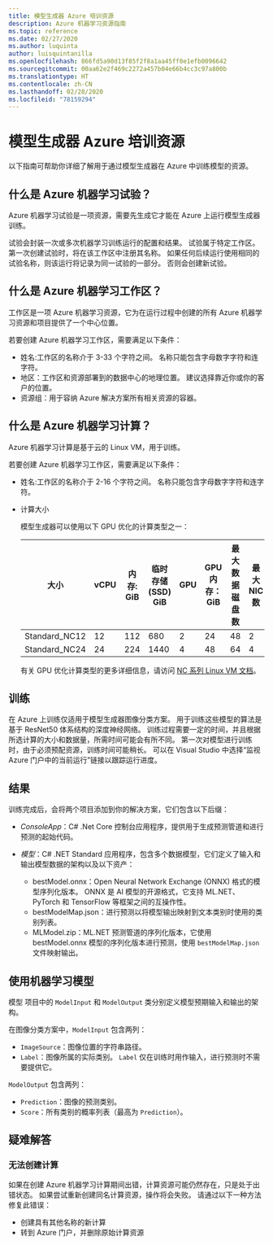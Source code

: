 ```yaml
---
title: 模型生成器 Azure 培训资源
description: Azure 机器学习资源指南
ms.topic: reference
ms.date: 02/27/2020
ms.author: luquinta
author: luisquintanilla
ms.openlocfilehash: 866fd5a90d13f85f2f8a1aa45ff0e1efb0096642
ms.sourcegitcommit: 00aa62e2f469c2272a457b04e66b4cc3c97a800b
ms.translationtype: HT
ms.contentlocale: zh-CN
ms.lasthandoff: 02/28/2020
ms.locfileid: "78159294"
---
```

# <a name="model-builder-azure-training-resources"></a>模型生成器 Azure 培训资源

以下指南可帮助你详细了解用于通过模型生成器在 Azure 中训练模型的资源。

## <a name="what-is-an-azure-machine-learning-experiment"></a>什么是 Azure 机器学习试验？

Azure 机器学习试验是一项资源，需要先生成它才能在 Azure 上运行模型生成器训练。

试验会封装一次或多次机器学习训练运行的配置和结果。 试验属于特定工作区。 第一次创建试验时，将在该工作区中注册其名称。 如果任何后续运行使用相同的试验名称，则该运行将记录为同一试验的一部分。 否则会创建新试验。

## <a name="what-is-an-azure-machine-learning-workspace"></a>什么是 Azure 机器学习工作区？

工作区是一项 Azure 机器学习资源，它为在运行过程中创建的所有 Azure 机器学习资源和项目提供了一个中心位置。

若要创建 Azure 机器学习工作区，需要满足以下条件：

- 姓名:工作区的名称介于 3-33 个字符之间。 名称只能包含字母数字字符和连字符。 
- 地区：工作区和资源部署到的数据中心的地理位置。 建议选择靠近你或你的客户的位置。
- 资源组：用于容纳 Azure 解决方案所有相关资源的容器。

## <a name="what-is-an-azure-machine-learning-compute"></a>什么是 Azure 机器学习计算？

Azure 机器学习计算是基于云的 Linux VM，用于训练。

若要创建 Azure 机器学习工作区，需要满足以下条件：

- 姓名:工作区的名称介于 2-16 个字符之间。 名称只能包含字母数字字符和连字符。
- 计算大小

    模型生成器可以使用以下 GPU 优化的计算类型之一：

    | 大小 | vCPU | 内存: GiB | 临时存储 (SSD) GiB | GPU | GPU 内存：GiB | 最大数据磁盘数 | 最大 NIC 数 |
    |---|---|---|---|---|---|---|---|
    | Standard_NC12   | 12 | 112 | 680  | 2 | 24 | 48 | 2 |
    | Standard_NC24   | 24 | 224 | 1440 | 4 | 48 | 64 | 4 |

    有关 GPU 优化计算类型的更多详细信息，请访问 [NC 系列 Linux VM 文档](https://docs.microsoft.com/azure/virtual-machines/nc-series?toc=/azure/virtual-machines/linux/toc.json&bc=/azure/virtual-machines/linux/breadcrumb/toc.json)。

## <a name="training"></a>训练

在 Azure 上训练仅适用于模型生成器图像分类方案。 用于训练这些模型的算法是基于 ResNet50 体系结构的深度神经网络。 训练过程需要一定的时间，并且根据所选计算的大小和数据量，所需时间可能会有所不同。 第一次对模型进行训练时，由于必须预配资源，训练时间可能稍长。 可以在 Visual Studio 中选择“监视 Azure 门户中的当前运行”链接以跟踪运行进度。

## <a name="results"></a>结果

训练完成后，会将两个项目添加到你的解决方案，它们包含以下后缀：

- *ConsoleApp*：C# .Net Core 控制台应用程序，提供用于生成预测管道和进行预测的起始代码。
- *模型*：C# .NET Standard 应用程序，包含多个数据模型，它们定义了输入和输出模型数据的架构以及以下资产：

  - bestModel.onnx：Open Neural Network Exchange (ONNX) 格式的模型序列化版本。 ONNX 是 AI 模型的开源格式，它支持 ML.NET、PyTorch 和 TensorFlow 等框架之间的互操作性。
  - bestModelMap.json：进行预测以将模型输出映射到文本类别时使用的类别列表。
  - MLModel.zip：ML.NET 预测管道的序列化版本，它使用 bestModel.onnx  模型的序列化版本进行预测，使用 `bestModelMap.json` 文件映射输出。

## <a name="use-the-machine-learning-model"></a>使用机器学习模型

模型  项目中的 `ModelInput` 和 `ModelOutput` 类分别定义模型预期输入和输出的架构。

在图像分类方案中，`ModelInput` 包含两列：

- `ImageSource`：图像位置的字符串路径。
- `Label`：图像所属的实际类别。 `Label` 仅在训练时用作输入，进行预测时不需要提供它。

`ModelOutput` 包含两列：

- `Prediction`：图像的预测类别。
- `Score`：所有类别的概率列表（最高为 `Prediction`）。

## <a name="troubleshooting"></a>疑难解答

### <a name="cannot-create-compute"></a>无法创建计算

如果在创建 Azure 机器学习计算期间出错，计算资源可能仍然存在，只是处于出错状态。 如果尝试重新创建同名计算资源，操作将会失败。 请通过以下一种方法修复此错误：

- 创建具有其他名称的新计算
- 转到 Azure 门户，并删除原始计算资源
